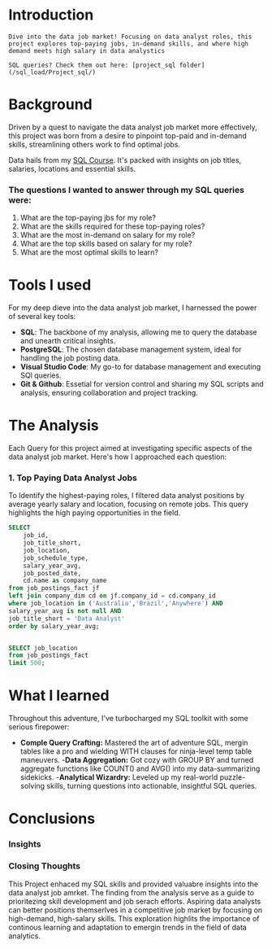 # Introduction
    Dive into the data job market! Focusing on data analyst roles, this project explores top-paying jobs, in-demand skills, and where high demand meets high salary in data analystics

    SQL queries? Check them out here: [project_sql folder](/sql_load/Project_sql/)
    
# Background
Driven by a quest to navigate the data analyst job market more effectively, this project was born from a desire to pinpoint top-paid and in-demand skills, streamlining others work to find optimal jobs.

Data hails from my [SQL Course](Link). It's packed with insights on job titles, salaries, locations and essential skills.

### The questions I wanted to answer through my SQL queries were:
1. What are the top-paying jbs for my role?
2. What are the skills required for these top-paying roles?
3. What are the most in-demand on salary for my role?
4. What are the top skills based on salary for my role?
5. What are the most optimal skills to learn?

# Tools I used
For my deep dieve into the data analyst job market, I harnessed the power of several key tools:

- **SQL**: The backbone of my analysis, allowing me to query the database and unearth critical insights.
- **PostgreSQL**: The chosen database management system, ideal for handling the job posting data.
- **Visual Studio Code**: My go-to for database management and executing SQl queries.
- **Git & Github**: Essetial for version control and sharing my SQL scripts and analysis, ensuring collaboration and project tracking.

# The Analysis
Each Query for this project aimed at investigating specific aspects of the data analyst job market. Here's how I approached each question:

### 1. Top Paying Data Analyst Jobs
To Identify the highest-paying roles, I filtered data analyst positions by average yearly salary and location, focusing on remote jobs. This query highlights the high paying opportunities in the field.

```sql
SELECT
    job_id,
    job_title_short,
    job_location,
    job_schedule_type,
    salary_year_avg,
    job_posted_date,
    cd.name as company_name
from job_postings_fact jf
left join company_dim cd on jf.company_id = cd.company_id
where job_location in ('Australia','Brazil','Anywhere') AND
salary_year_avg is not null AND
job_title_short = 'Data Analyst'
order by salary_year_avg;


SELECT job_location
from job_postings_fact
limit 500;
```
# What I learned

Throughout this adventure, I've turbocharged my SQL toolkit with some serious firepower:

- **Comple Query Crafting:** Mastered the art of adventure SQL, mergin tables like a pro and wielding WITH clauses for ninja-level temp table maneuvers.
-**Data Aggregation:** Got cozy with GROUP BY and turned aggregate functions like COUNT() and AVG() into my data-summarizing sidekicks.
-**Analytical Wizardry:** Leveled up my real-world puzzle-solving skills, turning questions into actionable, insightful SQL queries.

# Conclusions

### Insights

### Closing Thoughts

This Project enhaced my SQL skills and provided valuabre insights into the data analyst job amrket. The finding from the analysis serve as a guide to prioritezing skill development and job serach efforts. Aspiring data analysts can better positions themserlves in a competitive job market by focusing on high-demand, high-salary skills. This exploration highlits the importance of continous learning and adaptation to emergin trends in the field of data analytics.
